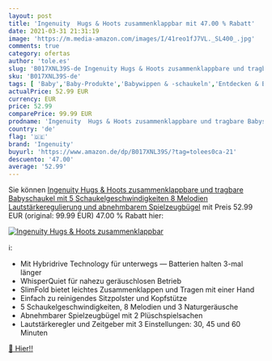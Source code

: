 ```yaml
---
layout: post
title: 'Ingenuity  Hugs & Hoots zusammenklappbar mit 47.00 % Rabatt'
date: 2021-03-31 21:31:19
image: 'https://m.media-amazon.com/images/I/41reo1fJ7VL._SL400_.jpg'
comments: true
category: ofertas
author: 'tole.es'
slug: 'B017XNL39S-de Ingenuity Hugs & Hoots zusammenklappbare und tragbare...'
sku: 'B017XNL39S-de'
tags: [ 'Baby','Baby-Produkte','Babywippen & -schaukeln','Entdecken & Bewegen','ingenuity', ]
actualPrice: 52.99 EUR
currency: EUR
price: 52.99
comparePrice: 99.99 EUR
prodname: 'Ingenuity  Hugs & Hoots zusammenklappbare und tragbare Babyschaukel mit 5 Schaukelgeschwindigkeiten  8 Melodien  Lautstärkeregulierung und abnehmbarem Spielzeugbügel'
country: 'de'
flag: '🇩🇪'
brand: 'Ingenuity'
buyurl: 'https://www.amazon.de/dp/B017XNL39S/?tag=tolees0ca-21'
descuento: '47.00'
average: '52.99'
---
```


Sie können [Ingenuity  Hugs & Hoots zusammenklappbare und tragbare Babyschaukel mit 5 Schaukelgeschwindigkeiten  8 Melodien  Lautstärkeregulierung und abnehmbarem Spielzeugbügel](https://www.amazon.de/dp/B017XNL39S/?tag=tolees0ca-21) mit Preis 52.99 EUR (original: 99.99 EUR) 47.00 % Rabatt hier:

[![Ingenuity  Hugs & Hoots zusammenklappbar](https://m.media-amazon.com/images/I/41reo1fJ7VL._SL400_.jpg)](https://www.amazon.de/dp/B017XNL39S/?tag=tolees0ca-21)

ℹ️:

- Mit Hybridrive Technology für unterwegs — Batterien halten 3-mal länger
- WhisperQuiet für nahezu geräuschlosen Betrieb
- SlimFold bietet leichtes Zusammenklappen und Tragen mit einer Hand
- Einfach zu reinigendes Sitzpolster und Kopfstütze
- 5 Schaukelgeschwindigkeiten, 8 Melodien und 3 Naturgeräusche
- Abnehmbarer Spielzeugbügel mit 2 Plüschspielsachen
- Lautstärkeregler und Zeitgeber mit 3 Einstellungen: 30, 45 und 60 Minuten

[🛒 Hier!!](https://www.amazon.de/dp/B017XNL39S/?tag=tolees0ca-21)

